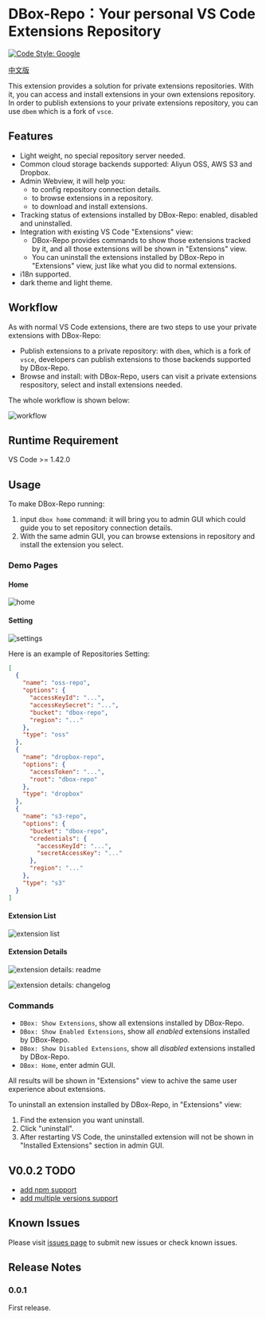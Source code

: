 # DBox-Repo：Your personal VS Code Extensions Repository

[![Code Style: Google](https://img.shields.io/badge/code%20style-google-blueviolet.svg)](https://github.com/google/gts)

[中文版](README-cn.md)

This extension provides a solution for private extensions repositories. With it, you can access and install extensions in your own extensions repository. In order to publish extensions to your private extensions repository, you can use `dbem` which is a fork of `vsce`.

## Features

- Light weight, no special repository server needed.
- Common cloud storage backends supported: Aliyun OSS, AWS S3 and Dropbox.
- Admin Webview, it will help you:
  - to config repository connection details.
  - to browse extensions in a repository.
  - to download and install extensions.
- Tracking status of extensions installed by DBox-Repo: enabled, disabled and uninstalled.
- Integration with existing VS Code "Extensions" view:
  - DBox-Repo provides commands to show those extensions tracked by it, and all those extensions will be shown in "Extensions" view.
  - You can uninstall the extensions installed by DBox-Repo in "Extensions" view, just like what you did to normal extensions.
- i18n supported.
- dark theme and light theme.

## Workflow

As with normal VS Code extensions, there are two steps to use your private extensions with DBox-Repo:

- Publish extensions to a private repository: with `dbem`, which is a fork of `vsce`, developers can publish extensions to those backends supported by DBox-Repo.
- Browse and install: with DBox-Repo, users can visit a private extensions respository, select and install extensions needed.

The whole workflow is shown below:

![workflow](workflow.png)

## Runtime Requirement

VS Code >= 1.42.0

## Usage

To make DBox-Repo running:

1. input `dbox home` command: it will bring you to admin GUI which could guide you to set repository connection details.
1. With the same admin GUI, you can browse extensions in repository and install the extension you select.

### Demo Pages

#### Home

![home](home.jpg)

#### Setting

![settings](settings.jpg)

Here is an example of Repositories Setting:

```json
[
  {
    "name": "oss-repo",
    "options": {
      "accessKeyId": "...",
      "accessKeySecret": "...",
      "bucket": "dbox-repo",
      "region": "..."
    },
    "type": "oss"
  },
  {
    "name": "dropbox-repo",
    "options": {
      "accessToken": "...",
      "root": "dbox-repo"
    },
    "type": "dropbox"
  },
  {
    "name": "s3-repo",
    "options": {
      "bucket": "dbox-repo",
      "credentials": {
        "accessKeyId": "...",
        "secretAccessKey": "..."
      },
      "region": "..."
    },
    "type": "s3"
  }
]
```

#### Extension List

![extension list](list.jpg)

#### Extension Details

![extension details: readme](details_readme.jpg)

![extension details: changelog](details_changelog.jpg)

### Commands

- `DBox: Show Extensions`, show all extensions installed by DBox-Repo.
- `DBox: Show Enabled Extensions`, show all _enabled_ extensions installed by DBox-Repo.
- `DBox: Show Disabled Extensions`, show all _disabled_ extensions installed by DBox-Repo.
- `DBox: Home`, enter admin GUI.

All results will be shown in "Extensions" view to achive the same user experience about extensions.

To uninstall an extension installed by DBox-Repo, in "Extensions" view:

1. Find the extension you want uninstall.
1. Click "uninstall".
1. After restarting VS Code, the uninstalled extension will not be shown in "Installed Extensions" section in admin GUI.

## V0.0.2 TODO

- [add npm support](https://github.com/DTeam-Top/dbox-repo/issues/2)
- [add multiple versions support](https://github.com/DTeam-Top/dbox-repo/issues/3)

## Known Issues

Please visit [issues page](https://github.com/DTeam-Top/dbox-repo/issues) to submit new issues or check known issues.

## Release Notes

### 0.0.1

First release.
